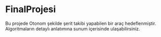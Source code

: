 # FinalProjesi
Bu projede Otonom şekilde şerit takibi yapabilen bir araç hedeflenmiştir.  
Algoritmaların detaylı anlatımına sunum içerisinde ulaşabilirsiniz. 
